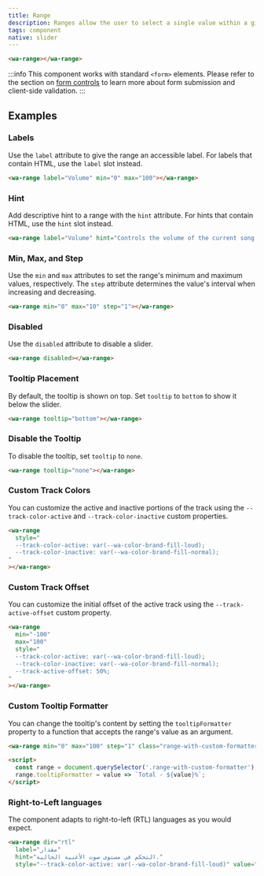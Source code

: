 ```yaml
---
title: Range
description: Ranges allow the user to select a single value within a given range using a slider.
tags: component
native: slider
---
```


```html {.example}
<wa-range></wa-range>
```

:::info
This component works with standard `<form>` elements. Please refer to the section on [form controls](/docs/form-controls) to learn more about form submission and client-side validation.
:::

## Examples

### Labels

Use the `label` attribute to give the range an accessible label. For labels that contain HTML, use the `label` slot instead.

```html {.example}
<wa-range label="Volume" min="0" max="100"></wa-range>
```

### Hint

Add descriptive hint to a range with the `hint` attribute. For hints that contain HTML, use the `hint` slot instead.

```html {.example}
<wa-range label="Volume" hint="Controls the volume of the current song." min="0" max="100"></wa-range>
```

### Min, Max, and Step

Use the `min` and `max` attributes to set the range's minimum and maximum values, respectively. The `step` attribute determines the value's interval when increasing and decreasing.

```html {.example}
<wa-range min="0" max="10" step="1"></wa-range>
```

### Disabled

Use the `disabled` attribute to disable a slider.

```html {.example}
<wa-range disabled></wa-range>
```

### Tooltip Placement

By default, the tooltip is shown on top. Set `tooltip` to `bottom` to show it below the slider.

```html {.example}
<wa-range tooltip="bottom"></wa-range>
```

### Disable the Tooltip

To disable the tooltip, set `tooltip` to `none`.

```html {.example}
<wa-range tooltip="none"></wa-range>
```

### Custom Track Colors

You can customize the active and inactive portions of the track using the `--track-color-active` and `--track-color-inactive` custom properties.

```html {.example}
<wa-range
  style="
  --track-color-active: var(--wa-color-brand-fill-loud);
  --track-color-inactive: var(--wa-color-brand-fill-normal);
"
></wa-range>
```

### Custom Track Offset

You can customize the initial offset of the active track using the `--track-active-offset` custom property.

```html {.example}
<wa-range
  min="-100"
  max="100"
  style="
  --track-color-active: var(--wa-color-brand-fill-loud);
  --track-color-inactive: var(--wa-color-brand-fill-normal);
  --track-active-offset: 50%;
"
></wa-range>
```

### Custom Tooltip Formatter

You can change the tooltip's content by setting the `tooltipFormatter` property to a function that accepts the range's value as an argument.

```html {.example}
<wa-range min="0" max="100" step="1" class="range-with-custom-formatter"></wa-range>

<script>
  const range = document.querySelector('.range-with-custom-formatter');
  range.tooltipFormatter = value => `Total - ${value}%`;
</script>
```

### Right-to-Left languages

The component adapts to right-to-left (RTL) languages as you would expect.

```html {.example}
<wa-range dir="rtl"
  label="مقدار"
  hint="التحكم في مستوى صوت الأغنية الحالية."
  style="--track-color-active: var(--wa-color-brand-fill-loud)" value="10"></wa-range>
```